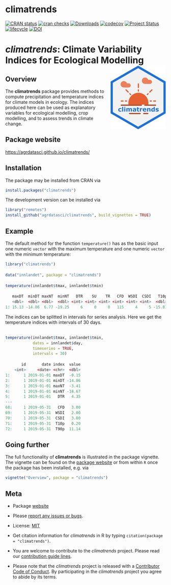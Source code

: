 
# climatrends

<!-- badges: start -->
[![CRAN status](https://www.r-pkg.org/badges/version/climatrends)](https://cran.r-project.org/package=climatrends)
[![cran checks](https://cranchecks.info/badges/worst/climatrends)](https://cran.r-project.org/web/checks/check_results_climatrends.html)
[![Downloads](https://cranlogs.r-pkg.org/badges/climatrends)](https://cran.r-project.org/package=climatrends)
[![codecov](https://codecov.io/gh/agrdatasci/climatrends/master.svg)](https://codecov.io/github/agrdatasci/climatrends?branch=master)
[![Project Status](https://www.repostatus.org/badges/latest/active.svg)](https://www.repostatus.org/#active)
[![lifecycle](https://img.shields.io/badge/lifecycle-maturing-blue.svg)](https://www.tidyverse.org/lifecycle/#maturing)
[![DOI](https://zenodo.org/badge/239103060.svg)](https://zenodo.org/badge/latestdoi/239103060)
<!-- badges: end -->

# *climatrends*: Climate Variability Indices for Ecological Modelling <img align="right" src="man/figures/logo.png">

## Overview

The **climatrends** package provides methods to compute precipitation and temperature indices for climate models in ecology. The indices produced here can be used as explanatory variables for ecological modelling, crop modelling, and to assess trends in climate change.

## Package website

<https://agrdatasci.github.io/climatrends/>

## Installation

The package may be installed from CRAN via

``` r
install.packages("climatrends")
```

The development version can be installed via

``` r
library("remotes")
install_github("agrdatasci/climatrends", build_vignettes = TRUE)
```

## Example

The default method for the function `temperature()` has as the basic input one numeric `vector` with the maximum temperature and one numeric `vector` with the minimum temperature:

```r
library("climatrends")

data("innlandet", package = "climatrends")

temperature(innlandet$tmax, innlandet$tmin)

   maxDT  minDT maxNT  minNT   DTR    SU    TR   CFD  WSDI  CSDI   T10p  T90p
   <dbl>  <dbl> <dbl>  <dbl> <int> <int> <int> <int> <int> <int>  <dbl> <dbl>
1: 15.13 -14.86  6.77 -19.25     6     0     0   115     4     5 -15.81  9.09

```

The indices can be splitted in intervals for series analysis. Here we get the temperature indices with intervals of 30 days.

```r

temperature(innlandet$tmax, innlandet$tmin,
            dates = innlandet$day, 
            timeseries = TRUE, 
            intervals = 30)

       id       date index  value
    <int>     <date> <chr>  <dbl>
1:      1 2019-01-01 maxDT  -0.15
2:      1 2019-01-01 minDT -14.86
3:      1 2019-01-01 maxNT  -3.41
4:      1 2019-01-01 minNT -18.67
5:      1 2019-01-01   DTR   4.35
---                              
68:     1 2019-05-31   CFD   3.00
69:     1 2019-05-31  WSDI   2.00
70:     1 2019-05-31  CSDI   3.00
71:     1 2019-05-31  T10p   0.20
72:     1 2019-05-31  T90p  11.14
```

## Going further

The full functionality of **climatrends** is illustrated in the package vignette. The vignette can be found on the [package website](https://agrdatasci.github.io/climatrends/) or from within `R` once the package has been installed, e.g. via

``` r
vignette("Overview", package = "climatrends")
```

## Meta

  - Package [website](https://agrdatasci.github.io/climatrends/)
  
  - Please [report any issues or bugs](https://github.com/agrdatasci/climatrends/issues).

  - License: [MIT](https://opensource.org/licenses/MIT)

  - Get citation information for *climatrends* in R by typing `citation(package = "climatrends")`.

  - You are welcome to contribute to the *climatrends* project. Please read our [contribution guide lines](CONTRIBUTING.md).

  - Please note that the *climatrends* project is released with a [Contributor Code of Conduct](CODE_OF_CONDUCT.md). By participating in the *climatrends* project you agree to abide by its terms.
